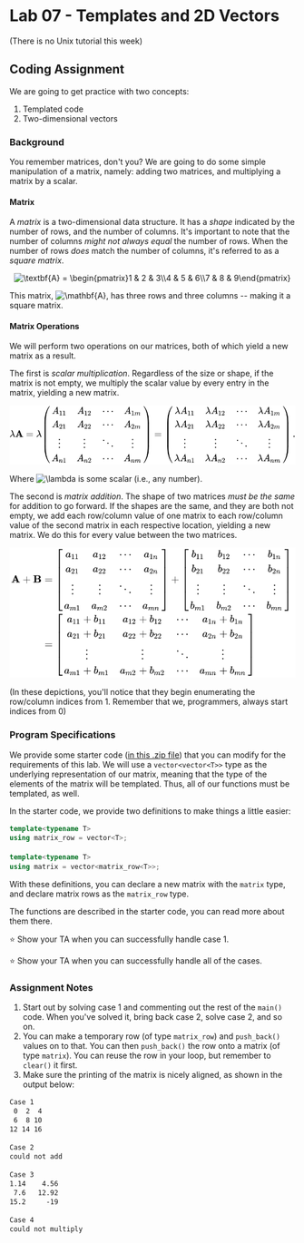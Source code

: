 # Lab 07 - Templates and 2D Vectors

(There is no Unix tutorial this week)

## Coding Assignment

We are going to get practice with two concepts:
1.  Templated code
2.  Two-dimensional vectors

### Background

You remember matrices, don't you? We are going to do some simple manipulation of a matrix, namely: adding two matrices, and multiplying a matrix by a scalar.

#### Matrix

A _matrix_ is a two-dimensional data structure. It has a _shape_ indicated by the number of rows, and the number of columns. It's important to note that the number of columns *might not always equal* the number of rows. When the number of rows *does* match the number of columns, it's referred to as a _square matrix_.

<div align="center">
<img src=
"https://render.githubusercontent.com/render/math?math=%5Clarge+%5Cdisplaystyle+%5Ctextbf%7BA%7D+%3D+%5Cbegin%7Bpmatrix%7D1+%26+2+%26+3%5C%5C4+%26+5+%26+6%5C%5C7+%26+8+%26+9%5Cend%7Bpmatrix%7D" 
alt="\textbf{A} = \begin{pmatrix}1 & 2 & 3\\4 & 5 & 6\\7 & 8 & 9\end{pmatrix}">
</div>

This matrix, <img src=
"https://render.githubusercontent.com/render/math?math=%5Ctextstyle+%5Cmathbf%7BA%7D" 
alt="\mathbf{A}">, has three rows and three columns -- making it a square matrix.

#### Matrix Operations

We will perform two operations on our matrices, both of which yield a new matrix as a result.

The first is _scalar multiplication_. Regardless of the size or shape, if the matrix is not empty, we multiply the scalar value by every entry in the matrix, yielding a new matrix.

<div align="center">
<img src="../.assets/images/matrix_mul.svg">
</div>

Where <img src=
"https://render.githubusercontent.com/render/math?math=%5Ctextstyle+%5Clambda" 
alt="\lambda"> is some scalar (i.e., any number).

The second is _matrix addition_. The shape of two matrices _must be the same_ for addition to go forward. If the shapes are the same, and they are both not empty, we add each row/column value of one matrix to each row/column value of the second matrix in each respective location, yielding a new matrix. We do this for every value between the two matrices.

<div align="center">
<img src="../.assets/images/matrix_add.svg">
</div>

(In these depictions, you'll notice that they begin enumerating the row/column indices from 1. Remember that we, programmers, always start indices from 0)

### Program Specifications

We provide some starter code ([in this .zip file](../.assets/extra/lab07.cpp)) that you can modify for the requirements of this lab. We will use a `vector<vector<T>>` type as the underlying representation of our matrix, meaning that the type of the elements of the matrix will be templated. Thus, all of our functions must be templated, as well.

In the starter code, we provide two definitions to make things a little easier:

```c++
template<typename T>
using matrix_row = vector<T>;

template<typename T>
using matrix = vector<matrix_row<T>>;
```

With these definitions, you can declare a new matrix with the `matrix` type, and declare matrix rows as the `matrix_row` type.

The functions are described in the starter code, you can read more about them there.

⭐ Show your TA when you can successfully handle case 1.

⭐ Show your TA when you can successfully handle all of the cases.

### Assignment Notes

1.  Start out by solving case 1 and commenting out the rest of the `main()` code. When you've solved it, bring back case 2, solve case 2, and so on.
2.  You can make a temporary row (of type `matrix_row`) and `push_back()` values on to that. You can then `push_back()` the row onto a matrix (of type `matrix`). You can reuse the row in your loop, but remember to `clear()` it first.
3.  Make sure the printing of the matrix is nicely aligned, as shown in the output below:

```
Case 1
 0  2  4
 6  8 10
12 14 16

Case 2
could not add

Case 3
1.14    4.56
 7.6   12.92
15.2     -19

Case 4
could not multiply
```